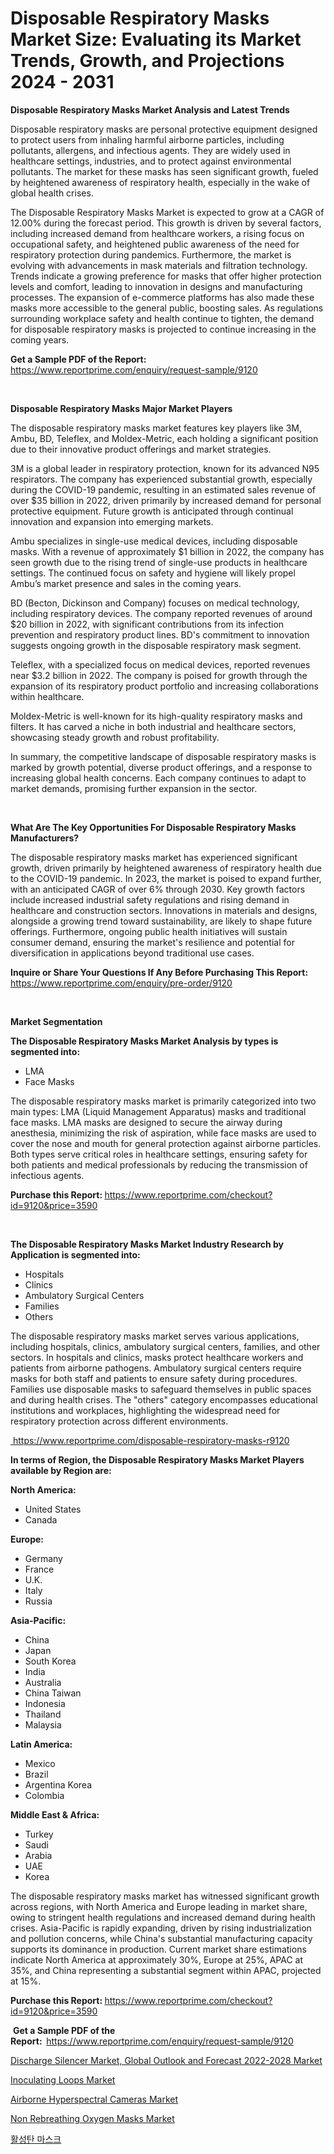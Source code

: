 <p><h1>Disposable Respiratory Masks Market Size: Evaluating its Market Trends, Growth, and Projections 2024 - 2031</h1></p><p><strong>Disposable Respiratory Masks Market Analysis and Latest Trends</strong></p>
<p><p>Disposable respiratory masks are personal protective equipment designed to protect users from inhaling harmful airborne particles, including pollutants, allergens, and infectious agents. They are widely used in healthcare settings, industries, and to protect against environmental pollutants. The market for these masks has seen significant growth, fueled by heightened awareness of respiratory health, especially in the wake of global health crises.</p><p>The Disposable Respiratory Masks Market is expected to grow at a CAGR of 12.00% during the forecast period. This growth is driven by several factors, including increased demand from healthcare workers, a rising focus on occupational safety, and heightened public awareness of the need for respiratory protection during pandemics. Furthermore, the market is evolving with advancements in mask materials and filtration technology. Trends indicate a growing preference for masks that offer higher protection levels and comfort, leading to innovation in designs and manufacturing processes. The expansion of e-commerce platforms has also made these masks more accessible to the general public, boosting sales. As regulations surrounding workplace safety and health continue to tighten, the demand for disposable respiratory masks is projected to continue increasing in the coming years.</p></p>
<p><strong>Get a Sample PDF of the Report:&nbsp;</strong> <a href="https://www.reportprime.com/enquiry/request-sample/9120">https://www.reportprime.com/enquiry/request-sample/9120</a></p>
<p>&nbsp;</p>
<p><strong>Disposable Respiratory Masks Major Market Players</strong></p>
<p><p>The disposable respiratory masks market features key players like 3M, Ambu, BD, Teleflex, and Moldex-Metric, each holding a significant position due to their innovative product offerings and market strategies.</p><p>3M is a global leader in respiratory protection, known for its advanced N95 respirators. The company has experienced substantial growth, especially during the COVID-19 pandemic, resulting in an estimated sales revenue of over $35 billion in 2022, driven primarily by increased demand for personal protective equipment. Future growth is anticipated through continual innovation and expansion into emerging markets.</p><p>Ambu specializes in single-use medical devices, including disposable masks. With a revenue of approximately $1 billion in 2022, the company has seen growth due to the rising trend of single-use products in healthcare settings. The continued focus on safety and hygiene will likely propel Ambu’s market presence and sales in the coming years.</p><p>BD (Becton, Dickinson and Company) focuses on medical technology, including respiratory devices. The company reported revenues of around $20 billion in 2022, with significant contributions from its infection prevention and respiratory product lines. BD's commitment to innovation suggests ongoing growth in the disposable respiratory mask segment.</p><p>Teleflex, with a specialized focus on medical devices, reported revenues near $3.2 billion in 2022. The company is poised for growth through the expansion of its respiratory product portfolio and increasing collaborations within healthcare.</p><p>Moldex-Metric is well-known for its high-quality respiratory masks and filters. It has carved a niche in both industrial and healthcare sectors, showcasing steady growth and robust profitability.</p><p>In summary, the competitive landscape of disposable respiratory masks is marked by growth potential, diverse product offerings, and a response to increasing global health concerns. Each company continues to adapt to market demands, promising further expansion in the sector.</p></p>
<p>&nbsp;</p>
<p><strong>What Are The Key Opportunities For Disposable Respiratory Masks Manufacturers?</strong></p>
<p><p>The disposable respiratory masks market has experienced significant growth, driven primarily by heightened awareness of respiratory health due to the COVID-19 pandemic. In 2023, the market is poised to expand further, with an anticipated CAGR of over 6% through 2030. Key growth factors include increased industrial safety regulations and rising demand in healthcare and construction sectors. Innovations in materials and designs, alongside a growing trend toward sustainability, are likely to shape future offerings. Furthermore, ongoing public health initiatives will sustain consumer demand, ensuring the market's resilience and potential for diversification in applications beyond traditional use cases.</p></p>
<p><strong>Inquire or Share Your Questions If Any Before Purchasing This Report:</strong> <a href="https://www.reportprime.com/enquiry/pre-order/9120">https://www.reportprime.com/enquiry/pre-order/9120</a></p>
<p>&nbsp;</p>
<p><strong>Market Segmentation</strong></p>
<p><strong>The Disposable Respiratory Masks Market Analysis by types is segmented into:</strong></p>
<p><ul><li>LMA</li><li>Face Masks</li></ul></p>
<p><p>The disposable respiratory masks market is primarily categorized into two main types: LMA (Liquid Management Apparatus) masks and traditional face masks. LMA masks are designed to secure the airway during anesthesia, minimizing the risk of aspiration, while face masks are used to cover the nose and mouth for general protection against airborne particles. Both types serve critical roles in healthcare settings, ensuring safety for both patients and medical professionals by reducing the transmission of infectious agents.</p></p>
<p><strong>Purchase this Report:&nbsp;</strong><a href="https://www.reportprime.com/checkout?id=9120&price=3590">https://www.reportprime.com/checkout?id=9120&price=3590</a></p>
<p>&nbsp;</p>
<p><strong>The Disposable Respiratory Masks Market Industry Research by Application is segmented into:</strong></p>
<p><ul><li>Hospitals</li><li>Clinics</li><li>Ambulatory Surgical Centers</li><li>Families</li><li>Others</li></ul></p>
<p><p>The disposable respiratory masks market serves various applications, including hospitals, clinics, ambulatory surgical centers, families, and other sectors. In hospitals and clinics, masks protect healthcare workers and patients from airborne pathogens. Ambulatory surgical centers require masks for both staff and patients to ensure safety during procedures. Families use disposable masks to safeguard themselves in public spaces and during health crises. The "others" category encompasses educational institutions and workplaces, highlighting the widespread need for respiratory protection across different environments.</p></p>
<p><a href="https://www.reportprime.com/disposable-respiratory-masks-r9120">&nbsp;https://www.reportprime.com/disposable-respiratory-masks-r9120</a></p>
<p><strong>In terms of Region, the Disposable Respiratory Masks Market Players available by Region are:</strong></p>
<p>
    <p> <strong> North America: </strong>
        <ul>
            <li>United States</li>
            <li>Canada</li>
        </ul>
        </p> 
    <p> <strong> Europe: </strong>
        <ul>
            <li>Germany</li>
            <li>France</li>
            <li>U.K.</li>
            <li>Italy</li>
            <li>Russia</li>
        </ul>
        </p> 
    <p> <strong> Asia-Pacific: </strong>
        <ul>
            <li>China</li>
            <li>Japan</li>
            <li>South Korea</li>
            <li>India</li>
            <li>Australia</li>
            <li>China Taiwan</li>
            <li>Indonesia</li>
            <li>Thailand</li>
            <li>Malaysia</li>
        </ul>
        </p> 
    <p> <strong> Latin America: </strong>
        <ul>
            <li>Mexico</li>
            <li>Brazil</li>
            <li>Argentina Korea</li>
            <li>Colombia</li>
        </ul>
        </p> 
    <p> <strong> Middle East & Africa: </strong>
        <ul>
            <li>Turkey</li>
            <li>Saudi</li>
            <li>Arabia</li>
            <li>UAE</li>
            <li>Korea</li>
        </ul>
    </p>
    </p>
<p><p>The disposable respiratory masks market has witnessed significant growth across regions, with North America and Europe leading in market share, owing to stringent health regulations and increased demand during health crises. Asia-Pacific is rapidly expanding, driven by rising industrialization and pollution concerns, while China's substantial manufacturing capacity supports its dominance in production. Current market share estimations indicate North America at approximately 30%, Europe at 25%, APAC at 35%, and China representing a substantial segment within APAC, projected at 15%.</p></p>
<p><strong>Purchase this Report: </strong><a href="https://www.reportprime.com/checkout?id=9120&price=3590">https://www.reportprime.com/checkout?id=9120&price=3590</a></p>
<p>&nbsp;<strong>Get a Sample PDF of the Report:&nbsp;&nbsp;</strong><a href="https://www.reportprime.com/enquiry/request-sample/9120">https://www.reportprime.com/enquiry/request-sample/9120</a></p>
<p><strong></strong></p>
<p><p><a href="https://medium.com/@borisfisher1942/the-global-market-overview-of-the-discharge-silencer-market-global-outlook-and-forecast-2022-2028-c7090a5c7f2c">Discharge Silencer Market, Global Outlook and Forecast 2022-2028 Market</a></p><p><a href="https://www.linkedin.com/pulse/global-inoculating-loops-market-sector-types-applications-player-rogvf?trackingId=UZOvYBjnRXO4FVm7lA1kvw%3D%3D">Inoculating Loops Market</a></p><p><a href="https://issuu.com/reportprime-2/docs/airborne-hyperspectral-cameras-mark_9c552b8dbf9d8d">Airborne Hyperspectral Cameras Market</a></p><p><a href="https://github.com/JakirUddin651/Market-Research-Report-List-1/blob/main/non-rebreathing-oxygen-masks-market.md">Non Rebreathing Oxygen Masks Market</a></p><p><a href="https://medium.com/@ayeshasikdar777/%EC%84%B8%EA%B3%84-activated-carbon-mask-market-%EC%9D%80-2024%EC%97%90%EC%84%9C-2031%EB%A1%9C-%EC%97%B0%ED%8F%89%EA%B7%A0-%EC%A6%9D%EA%B0%80%EC%9C%A8%EC%9D%84-%EB%B3%B4%EC%9D%BC-%EA%B2%83%EC%9C%BC%EB%A1%9C-%EC%98%88%EC%83%81%EB%90%A9%EB%8B%88%EB%8B%A4-e8b5a2d64eff">활성탄 마스크</a></p></p>
